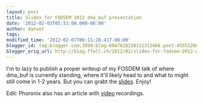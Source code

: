 ```yaml
---
layout: post
title: Slides for FODSEM 2012 dma_buf presentation
date: '2012-02-03T05:51:00.000-08:00'
author: danvet
tags: 
modified_time: '2012-02-07T06:11:28.417-08:00'
blogger_id: tag:blogger.com,1999:blog-8047628228132312466.post-455512600608655117
blogger_orig_url: http://blog.ffwll.ch/2012/02/slides-for-fodsem-2012-dmabuf.html
---
```


I'm to lazy to publish a proper writeup of my FOSDEM talk of where dma_buf is currently standing, where it'll likely head to and what to might still come in 1-2 years. But you can grabt the <a href="http://people.freedesktop.org/~danvet/presentations/fosdem2012-dma_buf.odp">slides</a>. Enjoy!



Edit: Phoronix also has an article with <a href="http://www.phoronix.com/scan.php?page=news_item&px=MTA1NDE">video</a> recordings.